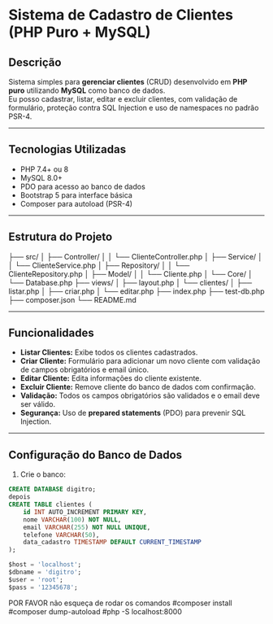 # Sistema de Cadastro de Clientes (PHP Puro + MySQL)

## Descrição

Sistema simples para **gerenciar clientes** (CRUD) desenvolvido em **PHP puro** utilizando **MySQL** como banco de dados.  
Eu posso cadastrar, listar, editar e excluir clientes, com validação de formulário, proteção contra SQL Injection e uso de namespaces no padrão PSR-4.

---

## Tecnologias Utilizadas

- PHP 7.4+ ou 8  
- MySQL 8.0+  
- PDO para acesso ao banco de dados  
- Bootstrap 5 para interface básica  
- Composer para autoload (PSR-4)  

---

## Estrutura do Projeto

├── src/
│ ├── Controller/
│ │ └── ClienteController.php
│ ├── Service/
│ │ └── ClienteService.php
│ ├── Repository/
│ │ └── ClienteRepository.php
│ ├── Model/
│ │ └── Cliente.php
│ └── Core/
│ └── Database.php
├── views/
│ ├── layout.php
│ └── clientes/
│ ├── listar.php
│ ├── criar.php
│ └── editar.php
├── index.php
├── test-db.php
├── composer.json
└── README.md


---

## Funcionalidades

- **Listar Clientes:** Exibe todos os clientes cadastrados.  
- **Criar Cliente:** Formulário para adicionar um novo cliente com validação de campos obrigatórios e email único.  
- **Editar Cliente:** Edita informações do cliente existente.  
- **Excluir Cliente:** Remove cliente do banco de dados com confirmação.  
- **Validação:** Todos os campos obrigatórios são validados e o email deve ser válido.  
- **Segurança:** Uso de **prepared statements** (PDO) para prevenir SQL Injection.  

---

## Configuração do Banco de Dados

1. Crie o banco:

```sql
CREATE DATABASE digitro;
depois
CREATE TABLE clientes (
    id INT AUTO_INCREMENT PRIMARY KEY,
    nome VARCHAR(100) NOT NULL,
    email VARCHAR(255) NOT NULL UNIQUE,
    telefone VARCHAR(50),
    data_cadastro TIMESTAMP DEFAULT CURRENT_TIMESTAMP
);

$host = 'localhost';
$dbname = 'digitro';
$user = 'root';
$pass = '12345678';
```

POR FAVOR 
não esqueça de rodar os comandos
#composer install
#composer dump-autoload
#php -S localhost:8000





